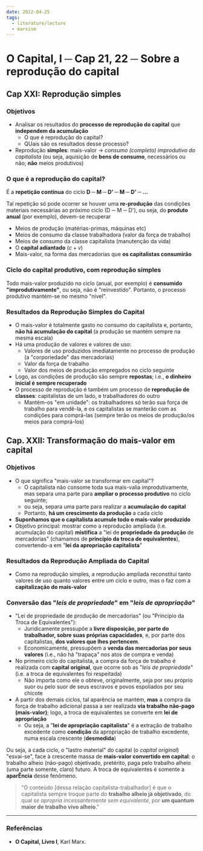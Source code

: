 ```yaml
---
date: 2022-04-25
tags:
  - literature/lecture
  - marxism
---
```

# O Capital, I ─ Cap 21, 22 ─ Sobre a reprodução do capital
## Cap XXI: Reprodução simples
### Objetivos
- Analisar os resultados do **processo de reprodução do capital** que **independem da acumulação**
	- O que é reprodução do capital?
	- QUais são os resultados desse processo?
- Reprodução **simples**: mais-valor -> *consumo (completo) improdutivo do capitalista* (ou seja, aquisição de **bens de consumo**, necessários ou não; **não** meios produtivos)

### O que é a reprodução do capital?
É a **repetição contínua** do ciclo **D ─ M ─ D' ─ M ─ D' ─ ...**

Tal repetição só pode ocorrer se houver uma **re-produção** das condições materiais necessárias ao próximo ciclo (D ─ M ─ D'), ou seja, do **produto anual** (por exemplo), devem-se recuperar
- Meios de produção (matérias-primas, máquinas etc)
- Meios de consumo da classe trabalhadora (valor da força de trabalho)
- Meios de consumo da classe capitalista (manutenção da vida)
- O **capital adiantado** ($c + v$)
- Mais-valor, na forma das mercadorias que **os capitalistas consumirão**

### Ciclo do capital produtivo, com reprodução simples
Todo mais-valor produzido no ciclo (anual, por exemplo) é **consumido "improdutivamente"**, ou seja, não é "reinvestido". Portanto, o processo produtivo mantém-se no mesmo "nível".

### Resultados da Reprodução Simples do Capital
- O mais-valor é totalmente gasto no consumo do capitalista e, portanto, **não há acumulação do capital** (a produção se mantém sempre na mesma escala)
- Há uma produção de valores e valores de uso:
	- Valores de uso produzidos imediatamente no processo de produção (a "corporiedade" das mercadorias)
	- Valor da força de trabalho
	- Valor dos meios de produção empregados no ciclo seguinte
- Logo, as condições de produção são sempre **repostas**; i.e., **o dinheiro inicial é sempre recuperado**
- O processo de reprodução é também um processo de **reprodução de classes**: capitalistas de um lado, e trabalhadores do outro
	- Mantém-os "em unidade": os trabalhadores só terão sua força de trabalho para vendê-la, e os capitalistas se manterão com as condições para comprá-las (sempre terão os meios de produção/os meios para comprá-los)


## Cap. XXII: Transformação do mais-valor em capital
### Objetivos
- O que significa "mais-valor se transformar em capital"? 
	- O capitalista não consome toda sua mais-valia improdutivamente, mas separa uma parte para **ampliar o processo produtivo** no ciclo seguinte;
	- ou seja, separa uma parte para realizar a **acumulação do capital**
	- Portanto, **há um crescimento da produção** a cada ciclo
- **Suponhamos que o capitalista acumule todo o mais-valor produzido**
- Objetivo principal: mostrar como a reprodução ampliada (i.e. acumulação do capital) **mistifica** a "lei de **propriedade da produção** de mercadorias" (chamamos de **princípio da troca de equivalentes**), convertendo-a em "**lei da apropriação capitalista**"

### Resultados da Reprodução Ampliada do Capital
- Como na reprodução simples, a reprodução ampliada reconstitui tanto valores de uso quanto valores entre um ciclo e outro, mas o faz com a **capitalização do mais-valor**

### Conversão das "*leis de propriedade*" em "*leis de apropriação*"
- "Lei de propriedade de produção de mercadorias" (ou "Princípio da Troca de Equivalentes"): 
	- Juridicamente pressupõe a **livre disposição, por parte do trabalhador, sobre suas próprias capacidades**, e, por parte dos capitalistas, **dos valores que lhes pertencem**. 
	- Economicamente, pressupõem a **venda das mercadorias por seus valores** (i.e., não há "trapaça" nos atos de compra e venda)
- No primeiro ciclo do capitalista, a compra da força de trabalho é realizada com **capital original**, que ocorre sob as "*leis de propriedade*" (i.e. a troca de equivalentes foi respeitada)
	- Não importa como ele o obteve, originalmente, seja por seu próprio suor ou pelo suor de seus escravos e povos espoliados por seu chicote
- A partir dos demais ciclos, tal aparência se mantém, **mas** a compra da força de trabalho adicional passa a ser realizada **via trabalho não-pago (mais-valor)**; logo, a troca de equivalentes se converte em **lei de apropriação**
	- Ou seja, a "**lei de apropriação capitalista**" é a extração de trabalho excedente como **condição** da apropriação de trabalho excedente, numa escala crescente (**desmedida**)

Ou seja, a cada ciclo, o "lastro material" do capital (o *capital original*) "esvai-se", face à crescente massa de **mais-valor convertido em capital**: o trabalho alheio (não-pago) objetivado, pretérito, paga pelo trabalho alheio (uma parte somente, claro) futuro. A troca de equivalentes é somente a **aparÊncia** desse fenômeno. 
> "O conteúdo [dessa relação capitalista-trabalhador] é que o capitalista sempre troque parte do **trabalho alheio já objetivado**, do qual *se apropria incessantemente sem equivalente*, por **um quantum maior de trabalho vivo alheio**."



---
### Referências
- **O Capital, Livro I**, Karl Marx.